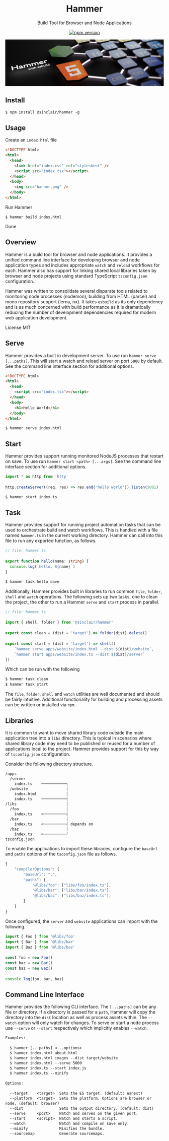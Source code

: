 <div align='center'>

<h1>Hammer</h1>

<p>Build Tool for Browser and Node Applications</p>

[![npm version](https://badge.fury.io/js/%40sinclair%2Fhammer.svg)](https://badge.fury.io/js/%40sinclair%2Fhammer)

<img src="doc/hammer.png" />

</div>

## Install

```shell
$ npm install @sinclair/hammer -g
```

## Usage

Create an `index.html` file
```html
<!DOCTYPE html>
<html>
  <head>
    <link href="index.css" rel="stylesheet" />
    <script src="index.tsx"></script>
  </head>
  <body>
    <img src="banner.png" />
  </body>
</html>
```
Run Hammer
```shell
$ hammer build index.html
```
Done

## Overview

Hammer is a build tool for browser and node applications. It provides a unified command line interface for developing browser and node application types and includes appropriate `watch` and `reload` workflows for each. Hammer also has support for linking shared local libraries taken by browser and node projects using standard TypeScript `tsconfig.json` configuration.

Hammer was written to consolidate several disparate tools related to monitoring node processes (nodemon), building from HTML (parcel) and mono repository support (lerna, nx). It takes `esbuild` as its only dependency and is as much concerned with build performance as it is dramatically reducing the number of development dependencies required for modern web application development.

License MIT

## Serve

Hammer provides a built in development server. To use run `hammer serve [...paths]`. This will start a watch and reload server on port `5000` by default. See the command line interface section for additional options.

```html
<!DOCTYPE html>
<html>
  <head>
    <script src="index.tsx"></script>
  </head>
  <body>
    <h1>Hello World</h1>
  </body>
</html>
```

```bash
$ hammer serve index.html
```

## Start

Hammer provides support running monitored NodeJS processes that restart on save. To use run `hammer start <path> [...args]`. See the command line interface section for additional options.

```typescript
import * as http from 'http'

http.createServer((req, res) => res.end('hello world')).listen(5001)
```
```bash
$ hammer start index.ts
```

## Task

Hammer provides support for running project automation tasks that can be used to orchestrate build and watch workflows. This is handled with a file named `hammer.ts` in the current working directory. Hammer can call into this file to run any exported function, as follows.

```typescript
// file: hammer.ts

export function hello(name: string) {
  console.log(`hello, ${name}`)
}
```
```bash
$ hammer task hello dave
```
Additionally, Hammer provides built in libraries to run common `file`, `folder`, `shell` and `watch` operations. The following sets up two tasks, one to clean the project, the other to run a Hammer `serve` and `start` process in parallel. 

```typescript
// file: hammer.ts

import { shell, folder } from '@sinclair/hammer'

export const clean = (dist = 'target') => folder(dist).delete()

export const start = (dist = 'target') => shell([
    `hammer serve apps/website/index.html --dist ${dist}/website`,
    `hammer start apps/website/index.ts --dist ${dist}/server`
])

```
Which can be run with the following
```bash
$ hammer task clean
$ hammer task start
```
The `file`, `folder`, `shell` and `watch` utilities are well documented and should be fairly intuitive. Additional functionality for building and processing assets can be written or installed via `npm`.

## Libraries

It is common to want to move shared library code outside the main application tree into a `libs` directory. This is typical in scenarios where shared library code may need to be published or reused for a number of applications local to the project. Hammer provides support for this by way of `tsconfig.json` configuration. 

Consider the following directory structure.

```shell
/apps
  /server
    index.ts    ───────────┐
  /website                 │
    index.html             │
    index.ts    ───────────┤ 
/libs                      │
  /foo                     │
    index.ts    <──────────┤
  /bar                     │
    index.ts    <──────────┤ depends on
  /baz                     │
    index.ts    <──────────┘
tsconfig.json
```
To enable the applications to import these libraries, configure the `baseUrl` and `paths` options of the `tsconfig.json` file as follows.

```javascript
{
    "compilerOptions": {
        "baseUrl": ".",
        "paths": {
            "@libs/foo": ["libs/foo/index.ts"],
            "@libs/bar": ["libs/bar/index.ts"],
            "@libs/baz": ["libs/baz/index.ts"],
        }
    }
}
```

Once configured, the `server` and `website` applications can import with the following.

```typescript
import { Foo } from '@libs/foo'
import { Bar } from '@libs/bar'
import { Baz } from '@libs/baz'

const foo = new Foo()
const bar = new Bar()
const baz = new Baz()

console.log(foo, bar, baz)
```

## Command Line Interface

Hammer provides the following CLI interface. The `[...paths]` can be any file or directory. If a directory is passed for a `path`, Hammer will copy the directory into the `dist` location as well as process assets within. The `--watch` option will only watch for changes. To serve or start a node process use `--serve` or `--start` respectively which implicitly enables `--watch`.

```
Examples: 

  $ hammer [...paths] <...options>
  $ hammer index.html about.html
  $ hammer index.html images --dist target/website
  $ hammer index.html --serve 5000
  $ hammer index.ts --start index.js
  $ hammer index.ts --minify

Options:

  --target    <target>  Sets the ES target. (default: esnext)
  --platform  <target>  Sets the platform. Options are browser or node. (default: browser)
  --dist                Sets the output directory. (default: dist)
  --serve     <port>    Watch and serves on the given port.
  --start     <script>  Watch and starts a script.
  --watch               Watch and compile on save only.
  --minify              Minifies the bundle.
  --sourcemap           Generate sourcemaps.
```